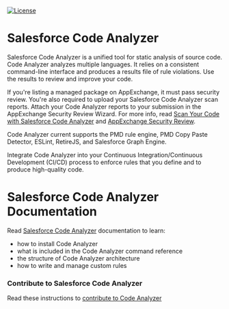 [![License](https://img.shields.io/npm/l/scanner.svg)](https://github.com/forcedotcom/sfdx-scanner/blob/master/package.json)

# Salesforce Code Analyzer
Salesforce Code Analyzer is a unified tool for static analysis of source code.
Code Analyzer analyzes multiple languages.
It relies on a consistent command-line interface and produces a results file of rule violations.
Use the results to review and improve your code.

If you're listing a managed package on AppExchange, it must pass security review.
You're also required to upload your Salesforce Code Analyzer scan reports.
Attach your Code Analyzer reports to your submission in the AppExchange Security Review Wizard.
For more info, read [Scan Your Code with Salesforce Code Analyzer](https://developer.salesforce.com/docs/atlas.en-us.packagingGuide.meta/packagingGuide/security_review_code_analyzer_scan.htm) and [AppExchange Security Review](https://developer.salesforce.com/docs/atlas.en-us.packagingGuide.meta/packagingGuide/security_review_overview.htm).

Code Analyzer current supports the PMD rule engine, PMD Copy Paste Detector, ESLint, RetireJS, and Salesforce Graph Engine.

Integrate Code Analyzer into your Continuous Integration/Continuous Development (CI/CD) process to enforce rules that you define and to produce high-quality code.

# Salesforce Code Analyzer Documentation
Read [Salesforce Code Analyzer](https://developer.salesforce.com/docs/platform/salesforce-code-analyzer/overview) documentation to learn:
* how to install Code Analyzer
* what is included in the Code Analyzer command reference 
* the structure of Code Analyzer architecture
* how to write and manage custom rules

### Contribute to Salesforce Code Analyzer
Read these instructions to [contribute to Code Analyzer](https://github.com/forcedotcom/sfdx-scanner/blob/dev/CONTRIBUTING.md)
